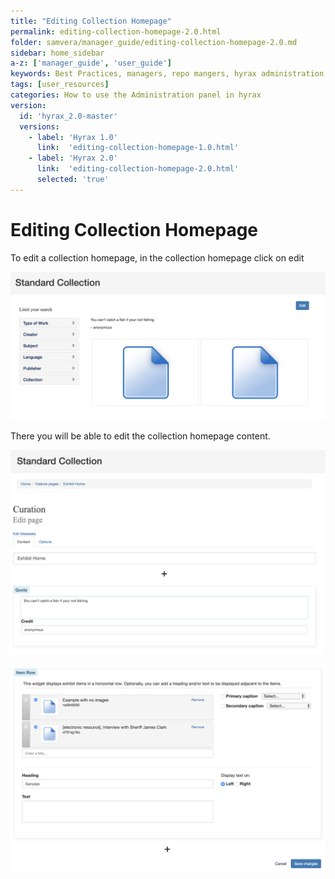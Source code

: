 ```yaml
---
title: "Editing Collection Homepage"
permalink: editing-collection-homepage-2.0.html
folder: samvera/manager_guide/editing-collection-homepage-2.0.md
sidebar: home_sidebar
a-z: ['manager_guide', 'user_guide']
keywords: Best Practices, managers, repo mangers, hyrax administration
tags: [user_resources]
categories: How to use the Administration panel in hyrax
version:
  id: 'hyrax_2.0-master'
  versions:  
    - label: 'Hyrax 1.0'
      link:  'editing-collection-homepage-1.0.html'
    - label: 'Hyrax 2.0'
      link:  'editing-collection-homepage-2.0.html'
      selected: 'true'
---
```


# Editing Collection Homepage

To edit a collection homepage, in the collection homepage click on edit

![Add New Generic Work](images\screenshots\edit-homepage-1.png)

There you will be able to edit the collection homepage content.

![Add New Generic Work](images\screenshots\edit-homepage-2.png)

![Add New Generic Work](images\screenshots\edit-homepage-3.png)
